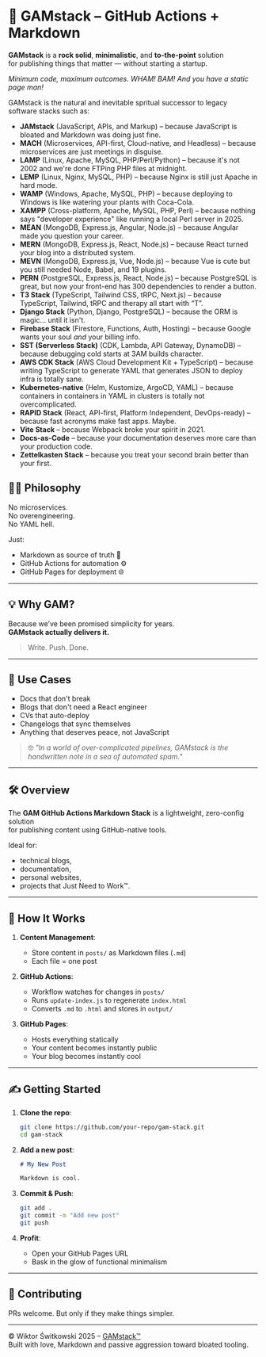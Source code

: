 # 🚀 GAMstack – GitHub Actions + Markdown

**GAMstack** is a **rock solid**, **minimalistic**, and **to-the-point** solution  
for publishing things that matter — without starting a startup.
  
*Minimum code, maximum outcomes.*
*WHAM! BAM! And you have a static page man!*

GAMstack is the natural and inevitable spritual successor to legacy software stacks such as:

- **JAMstack** (JavaScript, APIs, and Markup) – because JavaScript is bloated and Markdown was doing just fine.
- **MACH** (Microservices, API-first, Cloud-native, and Headless) – because microservices are just meetings in disguise.
- **LAMP** (Linux, Apache, MySQL, PHP/Perl/Python) – because it's not 2002 and we're done FTPing PHP files at midnight.
- **LEMP** (Linux, Nginx, MySQL, PHP) – because Nginx is still just Apache in hard mode.
- **WAMP** (Windows, Apache, MySQL, PHP) – because deploying to Windows is like watering your plants with Coca-Cola.
- **XAMPP** (Cross-platform, Apache, MySQL, PHP, Perl) – because nothing says "developer experience" like running a local Perl server in 2025.
- **MEAN** (MongoDB, Express.js, Angular, Node.js) – because Angular made you question your career.
- **MERN** (MongoDB, Express.js, React, Node.js) – because React turned your blog into a distributed system.
- **MEVN** (MongoDB, Express.js, Vue, Node.js) – because Vue is cute but you still needed Node, Babel, and 19 plugins.
- **PERN** (PostgreSQL, Express.js, React, Node.js) – because PostgreSQL is great, but now your front-end has 300 dependencies to render a button.
- **T3 Stack** (TypeScript, Tailwind CSS, tRPC, Next.js) – because TypeScript, Tailwind, tRPC and therapy all start with “T”.
- **Django Stack** (Python, Django, PostgreSQL) – because the ORM is magic... until it isn't.
- **Firebase Stack** (Firestore, Functions, Auth, Hosting) – because Google wants your soul *and* your billing info.
- **SST (Serverless Stack)** (CDK, Lambda, API Gateway, DynamoDB) – because debugging cold starts at 3AM builds character.
- **AWS CDK Stack** (AWS Cloud Development Kit + TypeScript) – because writing TypeScript to generate YAML that generates JSON to deploy infra is totally sane.
- **Kubernetes-native** (Helm, Kustomize, ArgoCD, YAML) – because containers in containers in YAML in clusters is totally not overcomplicated.
- **RAPID Stack** (React, API-first, Platform Independent, DevOps-ready) – because fast acronyms make fast apps. Maybe.
- **Vite Stack** – because Webpack broke your spirit in 2021.
- **Docs-as-Code** – because your documentation deserves more care than your production code.
- **Zettelkasten Stack** – because you treat your second brain better than your first.

## 🧘‍♂️ Philosophy

No microservices.  
No overengineering.  
No YAML hell.  

Just:

- Markdown as source of truth 📝  
- GitHub Actions for automation ⚙️  
- GitHub Pages for deployment 🌐  

---

## 💡 Why GAM?

Because we’ve been promised simplicity for years.  
**GAMstack actually delivers it.**

> Write. Push. Done.

---

## 🎯 Use Cases

- Docs that don't break
- Blogs that don't need a React engineer
- CVs that auto-deploy
- Changelogs that sync themselves
- Anything that deserves peace, not JavaScript

> 🤓 *"In a world of over-complicated pipelines, GAMstack is the handwritten note in a sea of automated spam."*

---

## 🛠️ Overview

The **GAM GitHub Actions Markdown Stack** is a lightweight, zero-config solution  
for publishing content using GitHub-native tools.  

Ideal for:
- technical blogs,
- documentation,
- personal websites,
- projects that Just Need to Work™.

---

## 🔄 How It Works

1. **Content Management**:
   - Store content in `posts/` as Markdown files (`.md`)
   - Each file = one post

2. **GitHub Actions**:
   - Workflow watches for changes in `posts/`
   - Runs `update-index.js` to regenerate `index.html`
   - Converts `.md` to `.html` and stores in `output/`

3. **GitHub Pages**:
   - Hosts everything statically
   - Your content becomes instantly public
   - Your blog becomes instantly cool

---

## ✍️ Getting Started

1. **Clone the repo**:
   ```bash
   git clone https://github.com/your-repo/gam-stack.git
   cd gam-stack
   ```

2. **Add a new post**:
   ```markdown
   # My New Post

   Markdown is cool.
   ```

3. **Commit & Push**:
   ```bash
   git add .
   git commit -m "Add new post"
   git push
   ```

4. **Profit**:
   - Open your GitHub Pages URL
   - Bask in the glow of functional minimalism

---

## 🙌 Contributing

PRs welcome. But only if they make things simpler.

---

© Wiktor Świtkowski 2025 – [GAMstack™](https://github.com/wiktor-switkowski)  
Built with love, Markdown and passive aggression toward bloated tooling.

